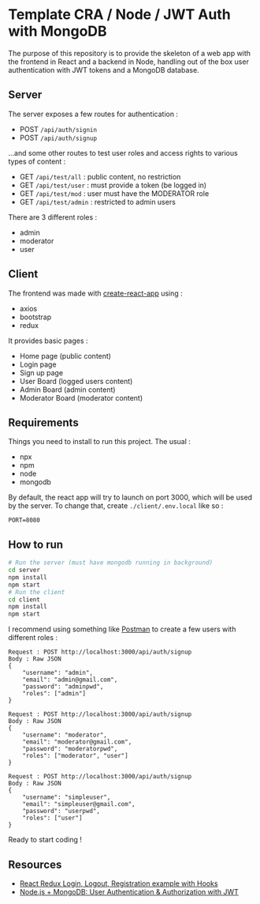 # Template CRA / Node / JWT Auth with MongoDB
The purpose of this repository is to provide the skeleton of a web app with the frontend in React and a backend in Node, handling out of the box user authentication with JWT tokens and a MongoDB database.

## Server
The server exposes a few routes for authentication :
* POST `/api/auth/signin`
* POST `/api/auth/signup`

...and some other routes to test user roles and access rights to various types of content :
* GET `/api/test/all` : public content, no restriction
* GET `/api/test/user` : must provide a token (be logged in)
* GET `/api/test/mod` : user must have the MODERATOR role
* GET `/api/test/admin` : restricted to admin users

There are 3 different roles :
* admin
* moderator
* user

## Client
The frontend was made with [create-react-app](https://github.com/facebook/create-react-app) using :
* axios
* bootstrap
* redux

It provides basic pages :
* Home page (public content)
* Login page
* Sign up page
* User Board (logged users content)
* Admin Board (admin content)
* Moderator Board (moderator content)

## Requirements
Things you need to install to run this project. The usual :
* npx
* npm
* node
* mongodb

By default, the react app will try to launch on port 3000, which will be used by the server. To change that, create `./client/.env.local` like so :
```
PORT=8080
```

## How to run
```sh
# Run the server (must have mongodb running in background)
cd server
npm install
npm start
# Run the client
cd client
npm install
npm start
```
I recommend using something like [Postman](https://www.postman.com/) to create a few users with different roles :

```
Request : POST http://localhost:3000/api/auth/signup
Body : Raw JSON
{
    "username": "admin",
    "email": "admin@gmail.com",
    "password": "adminpwd",
    "roles": ["admin"]
}

Request : POST http://localhost:3000/api/auth/signup
Body : Raw JSON
{
    "username": "moderator",
    "email": "moderator@gmail.com",
    "password": "moderatorpwd",
    "roles": ["moderator", "user"]
}

Request : POST http://localhost:3000/api/auth/signup
Body : Raw JSON
{
    "username": "simpleuser",
    "email": "simpleuser@gmail.com",
    "password": "userpwd",
    "roles": ["user"]
}
```

Ready to start coding !

## Resources
* [React Redux Login, Logout, Registration example with Hooks](https://bezkoder.com/react-hooks-redux-login-registration-example/?unapproved=5302&moderation-hash=435de7cd959085dbc38b9feef7fb6b53#comment-5302)
* [Node.js + MongoDB: User Authentication & Authorization with JWT](https://bezkoder.com/node-js-mongodb-auth-jwt/)
